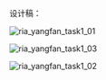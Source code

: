 设计稿：

![ria_yangfan_task1_01](http://7q5cdt.com1.z0.glb.clouddn.com/ria_yangfan_task1_01.png)

![ria_yangfan_task1_03](http://7q5cdt.com1.z0.glb.clouddn.com/ria_yangfan_task1_03.png)

![ria_yangfan_task1_02](http://7q5cdt.com1.z0.glb.clouddn.com/ria_yangfan_task1_02.png)